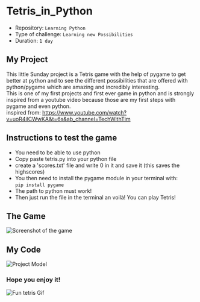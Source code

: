 # Tetris_in_Python

- Repository: `Learning Python`
- Type of challenge:  `Learning new Possibilities`
- Duration: `1 day`

## My Project
This little Sunday project is a Tetris game with the help of pygame to get better at python and to see the different possibilities that are offered with python/pygame which are amazing and incredibly interesting.  
This is one of my first projects and first ever game in python and is strongly inspired from a youtube video because those are my first steps with pygame and even python.  
inspired from: https://www.youtube.com/watch?v=uoR4ilCWwKA&t=6s&ab_channel=TechWithTim

## Instructions to test the game
- You need to be able to use python
- Copy paste tetris.py into your python file
- create a 'scores.txt' file and write 0 in it and save it (this saves the highscores)
- You then need to install the pygame module in your terminal with:  
```pip install pygame```
- The path to python must work!
- Then just run the file in the terminal an voilà! You can play Tetris!

## The Game 

![Screenshot of the game](pictures/tetris.png)

## My Code

![Project Model](pictures/code.png)

### Hope you enjoy it! 

![Fun tetris Gif](https://media.giphy.com/media/5Tndtit6LsZmE/giphy.gif)


